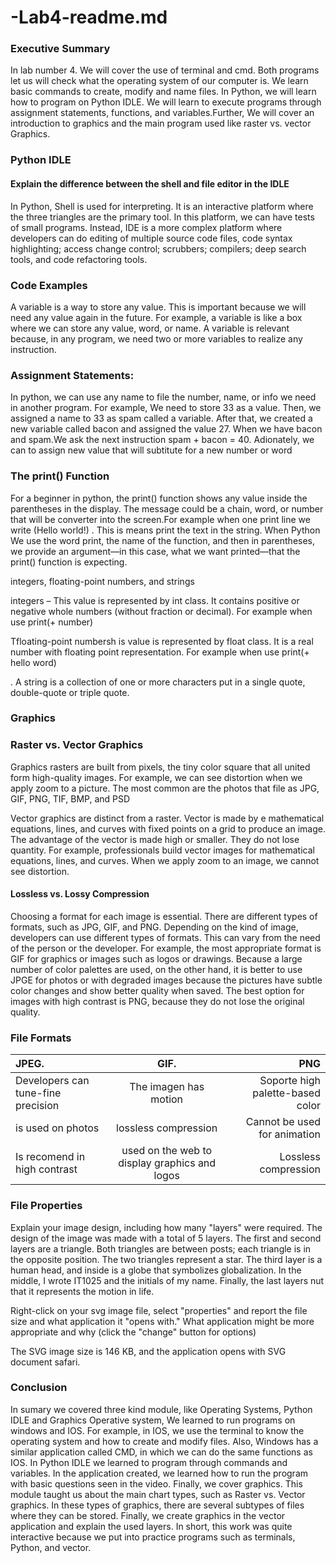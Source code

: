 # -Lab4-readme.md
### Executive Summary

In lab number 4. We will cover the use of terminal and cmd. Both programs let us will check what the operating system of our computer is. We learn basic commands to create, modify and name files. In Python, we will learn how to program on Python IDLE. We will learn to execute programs through assignment statements, functions, and variables.Further, We will cover an introduction to graphics and the main program used like raster vs. vector Graphics. 


### Python IDLE
#### Explain the difference between the shell and file editor in the IDLE 

In Python, Shell is used for interpreting. It is an interactive platform where the three triangles are the primary tool. In this platform, we can have tests of small programs. Instead, IDE is a more complex platform where developers can do editing of multiple source code files, code syntax highlighting; access change control; scrubbers; compilers; deep search tools, and code refactoring tools.


 ### Code Examples 
 
A variable is a way to store any value. This is important because we will need any value again in the future. For example, a variable is like a box where we can store any value, word, or name. A variable is relevant because, in any program, we need two or more variables to realize any instruction.

### Assignment Statements:

In python, we can use any name to file the number, name, or info we need in another program.  For example, We need to store 33 as a value. Then, we assigned a name to 33 as spam called a variable. After that, we created a new variable called bacon and assigned the value 27. When we have bacon and spam.We ask the next instruction spam + bacon = 40. Adionately, we can to assign new value that will subtitute for a new number or word


### The print() Function

For a beginner in python, the print() function shows any value inside the parentheses in the display. The message could be a chain, word, or number that will be converter into the screen.For example when one print line we write (Hello world!) . This is means print the text in the string. When Python We use the word print, the name of the function, and then in parentheses, we provide an argument—in this case, what we want printed—that the print() function is expecting.

integers, floating-point numbers, and strings

integers – This value is represented by int class. It contains positive or negative whole numbers (without fraction or decimal).  For example when use print(+ number)

Tfloating-point numbersh is value is represented by float class. It is a real number with floating point representation. For example when use print(+ hello word)

. A string is a collection of one or more characters put in a single quote, double-quote or triple quote.

### Graphics

### Raster vs. Vector Graphics

Graphics rasters are built from pixels, the tiny color square that all united form high-quality images. For example, we can see distortion when we apply zoom to a picture. The most common are the photos that file as JPG, GIF, PNG, TIF, BMP, and PSD


Vector graphics are distinct from a raster. Vector is made by e mathematical equations, lines, and curves with fixed points on a grid to produce an image. The advantage of the vector is made high or smaller. They do not lose quantity. For example, professionals build vector images for mathematical equations, lines, and curves. When we apply zoom to an image, we cannot see distortion.

#### Lossless vs. Lossy Compression 

Choosing a format for each image is essential. There are different types of formats, such as JPG, GIF, and PNG. Depending on the kind of image, developers can use different types of formats. This can vary from the need of the person or the developer. For example, the most appropriate format is GIF for graphics or images such as logos or drawings. Because a large number of color palettes are used, on the other hand, it is better to use JPGE for photos or with degraded images because the pictures have subtle color changes and show better quality when saved. The best option for images with high contrast is PNG, because they do not lose the original quality.


### File Formats

| JPEG.                              | GIF.                                        | PNG 
| :---                               |     :---:                                   |                                ---: |
| Developers can tune-fine precision | The imagen has motion                       |Soporte high palette-based color     |
| is used on photos                  | lossless compression                        |Cannot be used for animation         |
|Is recomend in high contrast        |used on the web to display graphics and logos|Lossless compression                 |

### File Properties

Explain your image design, including how many "layers" were required. The design of the image was made with a total of 5 layers. 
The first and second layers are a triangle. Both triangles are between posts; each triangle is in the opposite position. The two triangles represent a star. The third layer is a human head, and inside is a globe that symbolizes globalization. In the middle, I wrote IT1025 and the initials of my name. Finally, the last layers nut that it represents the motion in life.

Right-click on your svg image file, select "properties" and report the file size and what application it "opens with." What application might be more appropriate and why (click the "change" button for options) 

The SVG image size is 146 KB, and the application opens with SVG document safari.

### Conclusion

In sumary we covered three kind module, like  Operating Systems, Python IDLE and Graphics Operative system, We learned to run programs on windows and IOS. For example, in IOS, we use the terminal to know the operating system and how to create and modify files. Also, Windows has a similar application called CMD, in which we can do the same functions as IOS. In Python IDLE we learned to program through commands and variables. In the application created, we learned how to run the program with basic questions seen in the video. Finally, we cover graphics. This module taught us about the main chart types, such as Raster vs. Vector graphics. In these types of graphics, there are several subtypes of files where they can be stored. Finally, we create graphics in the vector application and explain the used layers. In short, this work was quite interactive because we put into practice programs such as terminals, Python, and vector.



